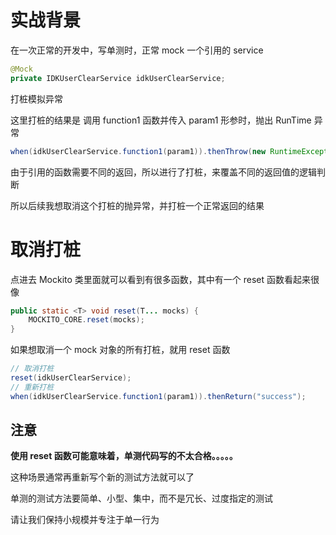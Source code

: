 # 实战背景

在一次正常的开发中，写单测时，正常 mock 一个引用的 service

```java
@Mock
private IDKUserClearService idkUserClearService;
```

打桩模拟异常

这里打桩的结果是 调用 function1 函数并传入 param1 形参时，抛出 RunTime 异常

```java
when(idkUserClearService.function1(param1)).thenThrow(new RuntimeException("mock exception"));
```


由于引用的函数需要不同的返回，所以进行了打桩，来覆盖不同的返回值的逻辑判断

所以后续我想取消这个打桩的抛异常，并打桩一个正常返回的结果

# 取消打桩

点进去 Mockito 类里面就可以看到有很多函数，其中有一个 reset 函数看起来很像

```java
public static <T> void reset(T... mocks) {
    MOCKITO_CORE.reset(mocks);
}
```

如果想取消一个 mock 对象的所有打桩，就用 reset 函数

```java
// 取消打桩
reset(idkUserClearService);
// 重新打桩
when(idkUserClearService.function1(param1)).thenReturn("success");
```

## 注意

**使用 reset 函数可能意味着，单测代码写的不太合格。。。。。**

这种场景通常再重新写个新的测试方法就可以了

单测的测试方法要简单、小型、集中，而不是冗长、过度指定的测试

请让我们保持小规模并专注于单一行为







